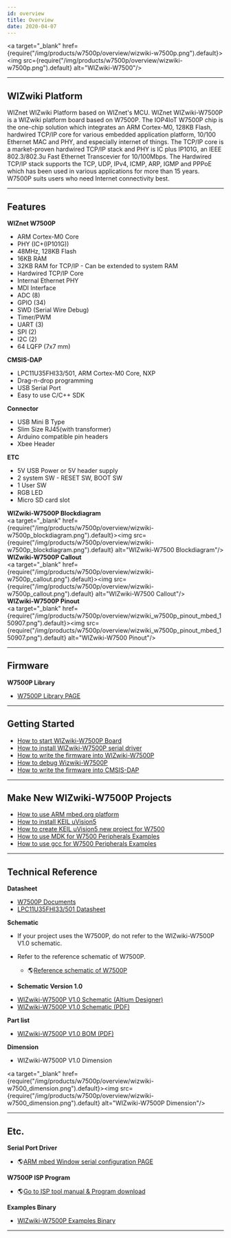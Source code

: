 ```yaml
---
id: overview
title: Overview
date: 2020-04-07
---
```


<a target="_blank" href={require("/img/products/w7500p/overview/wizwiki-w7500p.png").default}><img src={require("/img/products/w7500p/overview/wizwiki-w7500p.png").default} alt="WIZwiki-W7500"/></a>

-----


## WIZwiki Platform

WIZnet WIZwiki Platform based on WIZnet's MCU. WIZnet WIZwiki-W7500P is
a WIZwiki platform board based on W7500P. The IOP4IoT W7500P chip is the
one-chip solution which integrates an ARM Cortex-M0, 128KB Flash,
hardwired TCP/IP core for various embedded application platform, 10/100
Ethernet MAC and PHY, and especially internet of things. The TCP/IP core
is a market-proven hardwired TCP/IP stack and PHY is IC plus IP101G, an
IEEE 802.3/802.3u Fast Ethernet Transcevier for 10/100Mbps. The
Hardwired TCP/IP stack supports the TCP, UDP, IPv4, ICMP, ARP, IGMP and
PPPoE which has been used in various applications for more than 15
years. W7500P suits users who need Internet connectivity best.

-----


## Features

**WIZnet W7500P**

   * ARM Cortex-M0 Core
   * PHY (IC+(IP101G))
   * 48MHz, 128KB Flash
   * 16KB RAM
   * 32KB RAM for TCP/IP - Can be extended to system RAM
   * Hardwired TCP/IP Core
   * Internal Ethernet PHY
   * MDI Interface
   * ADC (8)
   * GPIO (34)
   * SWD (Serial Wire Debug)
   * Timer/PWM 
   * UART (3)
   * SPI (2)
   * I2C (2)
   * 64 LQFP (7x7 mm)

**CMSIS-DAP**

 
  * LPC11U35FHI33/501, ARM Cortex-M0 Core, NXP
  * Drag-n-drop programming
  * USB Serial Port
  * Easy to use C/C++ SDK


**Connector**

  * USB Mini B Type
  * Slim Size RJ45(with transformer)
  * Arduino compatible pin headers
  * Xbee Header

**ETC**

   * 5V USB Power or 5V header supply
   * 2 system SW - RESET SW, BOOT SW
   * 1 User SW
   * RGB LED
   * Micro SD card slot

**WIZwiki-W7500P Blockdiagram**  
<a target="_blank" href={require("/img/products/w7500p/overview/wizwiki-w7500p_blockdiagram.png").default}><img src={require("/img/products/w7500p/overview/wizwiki-w7500p_blockdiagram.png").default} alt="WIZwiki-W7500 Blockdiagram"/></a>  
**WIZwiki-W7500P Callout**  
<a target="_blank" href={require("/img/products/w7500p/overview/wizwiki-w7500p_callout.png").default}><img src={require("/img/products/w7500p/overview/wizwiki-w7500p_callout.png").default} alt="WIZwiki-W7500 Callout"/></a>  
**WIZwiki-W7500P Pinout**  
<a target="_blank" href={require("/img/products/w7500p/overview/wizwiki_w7500p_pinout_mbed_150907.png").default}><img src={require("/img/products/w7500p/overview/wizwiki_w7500p_pinout_mbed_150907.png").default} alt="WIZwiki-W7500 Pinout"/></a>  

-----


## Firmware

**W7500P Library**

   * [W7500P Library PAGE](../../iMCU/W7500P/libraries_examples)

-----


## Getting Started

   * [How to start WIZwiki-W7500P Board](how_to_start_wizwiki_w7500p_board)
   * [How to install WIZwiki-W7500P serial driver](how_to_install_wizwiki_w7500p_serial_driver)
   * [How to write the firmware into WIZwiki-W7500P](how_to_write_firmware_into_wizwiki_w7500p)
   * [How to debug Wizwiki-W7500P](how_to_debug_wizwiki_w7500p)
   * [How to write the firmware into CMSIS-DAP](how_to_write_firmware_into_cmsis_dap)

-----

## Make New WIZwiki-W7500P Projects

   * [How to use ARM mbed.org platform](../WIZwiki-W7500-Mbed-Starter-Kit/wizwiki_w7500_mbed_starter_kit)
   * [How to install KEIL uVision5](how_to_install_keil_uvision)
   * [How to create KEIL uVision5 new project for W7500](how_to_make_w7500_keil_project)
   * [How to use MDK for W7500 Peripherals Examples](how_to_use_mdk_for_w7500)
   * [How to use gcc for W7500 Peripherals Examples](how_to_use_makefile_with_windows7)

-----

## Technical Reference

**Datasheet**

   * [W7500P Documents](../../iMCU/W7500/Documents.md)
   * <a href="/img/products/w7500p/overview/LPC11U3X.pdf" target="_blank">LPC11U35FHI33/501 Datasheet</a>

**Schematic**

  - If your project uses the W7500P, do not refer to the WIZwiki-W7500P
    V1.0 schematic.
  - Refer to the reference schematic of W7500P.
      - 🌎[Reference schematic of W7500P](https://github.com/Wiznet/Hardware-Files-of-WIZnet/tree/master/01_iMCU/W7500P/Reference%20Schematic)



  - **Schematic Version 1.0**



   * [WIZwiki-W7500P V1.0 Schematic (Altium Designer)](/)
   * <a href="/img/products/w7500p/overview/wizwiki-w7500p_sch_v1.0.pdf" target="_blank">WIZwiki-W7500P V1.0 Schematic (PDF)</a>

**Part list**

   * <a href="/img/products/w7500p/overview/wizwiki_w7500p_bom_v1.0_150909.pdf" target="_blank">WIZwiki-W7500P V1.0 BOM (PDF)</a>

**Dimension**

   * WIZwiki-W7500P V1.0 Dimension

<a target="_blank" href={require("/img/products/w7500p/overview/wizwiki-w7500_dimension.png").default}><img src={require("/img/products/w7500p/overview/wizwiki-w7500_dimension.png").default} alt="WIZwiki-W7500P Dimension"/></a>

-----

## Etc.

**Serial Port Driver**

   * 🌎[ARM mbed Window serial configuration PAGE ](http://developer.mbed.org/handbook/Windows-serial-configuration)

**W7500P ISP Program**

  - 🌎[Go to ISP tool manual & Program download](../../iMCU/W7500/documents/appnote/How_to_use_ISP_tool.md)

**Examples Binary**

   * [WIZwiki-W7500P Examples Binary](how_to_write_firmware_into_wizwiki_w7500p)

-----